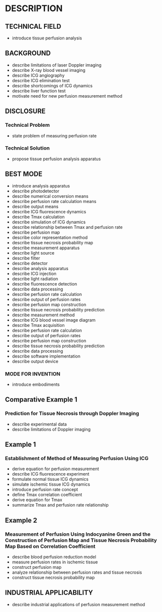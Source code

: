 # DESCRIPTION

## TECHNICAL FIELD

- introduce tissue perfusion analysis

## BACKGROUND

- describe limitations of laser Doppler imaging
- describe X-ray blood vessel imaging
- describe ICG angiography
- describe ICG elimination test
- describe shortcomings of ICG dynamics
- describe liver function test
- motivate need for new perfusion measurement method

## DISCLOSURE

### Technical Problem

- state problem of measuring perfusion rate

### Technical Solution

- propose tissue perfusion analysis apparatus

## BEST MODE

- introduce analysis apparatus
- describe photodetector
- describe numerical conversion means
- describe perfusion rate calculation means
- describe output means
- describe ICG fluorescence dynamics
- describe Tmax calculation
- describe simulation of ICG dynamics
- describe relationship between Tmax and perfusion rate
- describe perfusion map
- describe color representation method
- describe tissue necrosis probability map
- describe measurement apparatus
- describe light source
- describe filter
- describe detector
- describe analysis apparatus
- describe ICG injection
- describe light radiation
- describe fluorescence detection
- describe data processing
- describe perfusion rate calculation
- describe output of perfusion rates
- describe perfusion map construction
- describe tissue necrosis probability prediction
- describe measurement method
- describe ICG blood vessel image diagram
- describe Tmax acquisition
- describe perfusion rate calculation
- describe output of perfusion rates
- describe perfusion map construction
- describe tissue necrosis probability prediction
- describe data processing
- describe software implementation
- describe output device

### MODE FOR INVENTION

- introduce embodiments

## Comparative Example 1

### Prediction for Tissue Necrosis through Doppler Imaging

- describe experimental data
- describe limitations of Doppler imaging

## Example 1

### Establishment of Method of Measuring Perfusion Using ICG

- derive equation for perfusion measurement
- describe ICG fluorescence experiment
- formulate normal tissue ICG dynamics
- simulate ischemic tissue ICG dynamics
- introduce perfusion rate concept
- define Tmax correlation coefficient
- derive equation for Tmax
- summarize Tmax and perfusion rate relationship

## Example 2

### Measurement of Perfusion Using Indocyanine Green and the Construction of Perfusion Map and Tissue Necrosis Probability Map Based on Correlation Coefficient

- describe blood perfusion reduction model
- measure perfusion rates in ischemic tissue
- construct perfusion map
- analyze relationship between perfusion rates and tissue necrosis
- construct tissue necrosis probability map

## INDUSTRIAL APPLICABILITY

- describe industrial applications of perfusion measurement method

